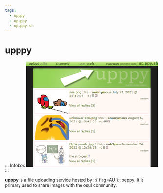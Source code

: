 ```yaml
---
tags:
  - upppy
  - up.ppy
  - up.ppy.sh
---
```


# upppy

::: Infobox
![Snapshot of the up.ppy.sh page](img/upppyScreenshot.png "A snapshot of the upppy website taken in 2023 by the Internet Archive")
:::

**[upppy](https://up.ppy.sh)** is a file uploading service hosted by ::{ flag=AU }:: [peppy](https://osu.ppy.sh/users/2). It is primary used to share images with the osu! community.
